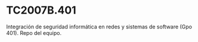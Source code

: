# TC2007B.401
Integración de seguridad informática en redes y sistemas de software (Gpo 401).  Repo del equipo.
